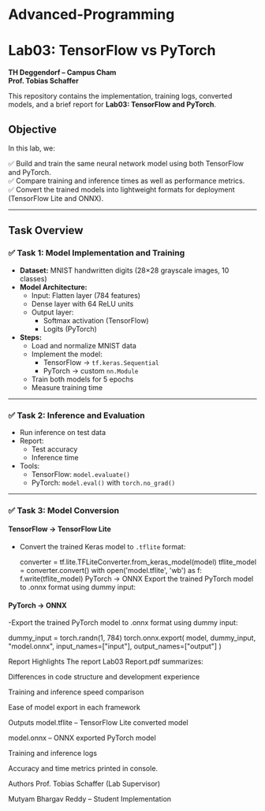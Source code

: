 # Advanced-Programming

# Lab03: TensorFlow vs PyTorch

**TH Deggendorf – Campus Cham**  
**Prof. Tobias Schaffer**

This repository contains the implementation, training logs, converted models, and a brief report for **Lab03: TensorFlow and PyTorch**.

## Objective

In this lab, we:

✅ Build and train the same neural network model using both TensorFlow and PyTorch.  
✅ Compare training and inference times as well as performance metrics.  
✅ Convert the trained models into lightweight formats for deployment (TensorFlow Lite and ONNX).

---

## Task Overview

### ✅ Task 1: Model Implementation and Training

- **Dataset:** MNIST handwritten digits (28×28 grayscale images, 10 classes)
- **Model Architecture:**
  - Input: Flatten layer (784 features)
  - Dense layer with 64 ReLU units
  - Output layer:
    - Softmax activation (TensorFlow)
    - Logits (PyTorch)
- **Steps:**
  - Load and normalize MNIST data
  - Implement the model:
    - TensorFlow → `tf.keras.Sequential`
    - PyTorch → custom `nn.Module`
  - Train both models for 5 epochs
  - Measure training time

---

### ✅ Task 2: Inference and Evaluation

- Run inference on test data
- Report:
  - Test accuracy
  - Inference time
- Tools:
  - TensorFlow: `model.evaluate()`
  - PyTorch: `model.eval()` with `torch.no_grad()`

---

### ✅ Task 3: Model Conversion

#### TensorFlow → TensorFlow Lite

- Convert the trained Keras model to `.tflite` format:
  
  converter = tf.lite.TFLiteConverter.from_keras_model(model)
  tflite_model = converter.convert()
  with open('model.tflite', 'wb') as f:
      f.write(tflite_model)
PyTorch → ONNX
Export the trained PyTorch model to .onnx format using dummy input:

#### PyTorch → ONNX
-Export the trained PyTorch model to .onnx format using dummy input:

dummy_input = torch.randn(1, 784)
torch.onnx.export(
    model,
    dummy_input,
    "model.onnx",
    input_names=["input"],
    output_names=["output"]
)

Report Highlights
The report Lab03 Report.pdf summarizes:

Differences in code structure and development experience

Training and inference speed comparison

Ease of model export in each framework 

Outputs
model.tflite – TensorFlow Lite converted model

model.onnx – ONNX exported PyTorch model

Training and inference logs

Accuracy and time metrics printed in console.

Authors
Prof. Tobias Schaffer (Lab Supervisor)

Mutyam Bhargav Reddy – Student Implementation
